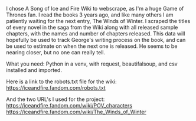 I chose A Song of Ice and Fire Wiki to webscrape, as I'm a huge Game of Thrones fan. I read the books 3 years ago, and like
many others I am patiently waiting for the next entry, The Winds of Winter. I scraped the titles of every novel in the saga from the Wiki along with all released sample chapters, with the names and number of chapters released. This data will hopefully be used to track George's writing process on the book, and can be used to estimate on when the next one is released. He seems to be nearing closer, but no one can really tell. 

What you need: 
Python in a venv, with request, beautifalsoup, and csv installed and imported. 

Here is a link to the robots.txt file for the wiki:
https://iceandfire.fandom.com/robots.txt

And the two URL's I used for the project:
https://iceandfire.fandom.com/wiki/POV_characters
https://iceandfire.fandom.com/wiki/The_Winds_of_Winter